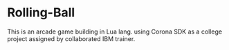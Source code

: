 # Rolling-Ball
This is an arcade game building in Lua lang. using Corona SDK as a college project assigned by collaborated IBM trainer.
